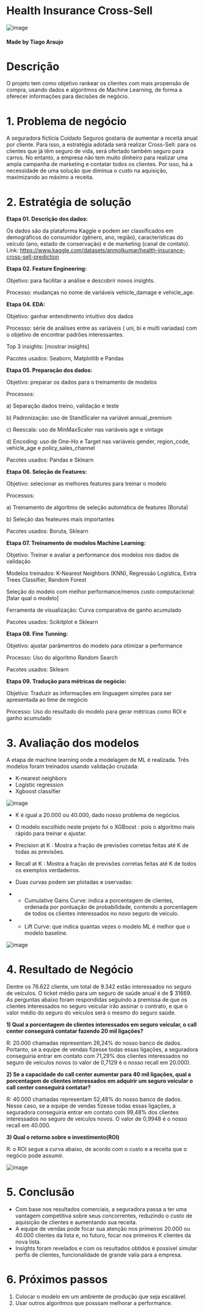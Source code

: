 # Health Insurance Cross-Sell

![image](https://user-images.githubusercontent.com/88745881/207366706-d390a2c4-23d7-4a5e-b06e-f80248e2c9be.png)


#### Made by Tiago Araujo

# Descrição

O projeto tem como objetivo rankear os clientes com mais propensão de compra, usando dados e algoritmos de Machine Learning, de forma a oferecer informações para decisões de negócio.

# 1. Problema de negócio

A seguradora fictícia Cuidado Seguros gostaria de aumentar a receita anual por cliente. Para isso, a estratégia adotada será realizar Cross-Sell: para os clientes que já têm seguro de vida, será ofertado também seguro para carros. No entanto, a empresa não tem muito dinheiro para realizar uma ampla campanha de marketing e contatar todos os clientes. Por isso, há a necessidade de uma solução que diminua o custo na aquisição, maximizando ao máximo a receita. 

# 2. Estratégia de solução

**Etapa 01. Descrição dos dados:**

Os dados são da plataforma Kaggle e podem ser classificados em demográficos do consumidor (gênero, ano, região), características do veículo (ano, estado de conservação) e de marketing (canal de contato).
Link: https://www.kaggle.com/datasets/anmolkumar/health-insurance-cross-sell-prediction

**Etapa 02. Feature Engineering:**

Objetivo: para facilitar a análise e descobrir novos insights.

Processo: mudanças no nome de variáveis vehicle_damage e vehicle_age. 

**Etapa 04. EDA:**

Objetivo: ganhar entendimento intuitivo dos dados

Processo: série de análises entre as variáveis ( uni, bi e multi variadas) com o objetivo de encontrar padrões interessantes. 

Top 3 insights: [mostrar insights]

Pacotes usados: Seaborn, Matplotlib e Pandas

**Etapa 05. Preparação dos dados:**

Objetivo: preparar os dados para o treinamento de modelos

Processos:

  a) Separação dados treino, validação e teste
  
  b) Padronização: uso de StandScaler na variável annual_premium
  
  c) Reescala: uso de MinMaxScaler nas variáveis age e vintage
  
  d) Encoding: uso de One-Ho e Target nas variáveis gender, region_code, vehicle_age e policy_sales_channel
  
Pacotes usados: Pandas e Sklearn


**Etapa 06. Seleção de Features:**

Objetivo: selecionar as melhores features para treinar o modelo

Processos:

a) Treinamento de algoritmo de seleção automática de features (Boruta)

b) Seleção das feateures mais importantes

Pacotes usados: Boruta, Sklearn

**Etapa 07. Treinamento de modelos Machine Learning:**

Objetivo: Treinar e avaliar a performance dos modelos nos dados de validação

Modelos treinados: K-Nearest Neighbors (KNN), Regressão Logística, Extra Trees Classifier, Random Forest

Seleção do modelo com melhor performance/menos custo computacional: [falar qual o modelo]

Ferramenta de visualização: Curva comparativa de ganho acumulado

Pacotes usados: Scikitplot e Sklearn 

**Etapa 08. Fine Tunning:**

Objetivo: ajustar parâmentros do modelo para otimizar a performance

Processo: Uso do algoritmo Random Search 

Pacotes usados: Sklearn

**Etapa 09. Tradução para métricas de negócio:**

Objetivo: Traduzir as informações em linguagem simples para ser apresentada ao time de negócio

Processo: Uso do resultado do modelo para gerar métricas como ROI e ganho acumulado


# 3. Avaliação dos modelos

A etapa de machine learning onde a modelagem de ML é realizada. Três modelos foram treinados usando validação cruzada:

* K-nearest neighbors
* Logistic regression
* Xgboost classifier

![image](https://user-images.githubusercontent.com/88745881/206483721-c572893d-929b-43a8-9049-5dbd947e5dc5.png)

* K é igual a 20.000 ou 40.000, dado nosso problema de negócios.

* O modelo escolhido neste projeto foi o XGBoost : pois o algoritmo mais rápido para treinar e ajustar.

* Precision at K : Mostra a fração de previsões corretas feitas até K de todas as previsões.

* Recall at K : Mostra a fração de previsões corretas feitas até K de todos os exemplos verdadeiros.

* Duas curvas podem ser plotadas e oservadas:

 * * Cumulative Gains Curve: indica a porcentagem de clientes, ordenada por pontuação de probabilidade, contendo a porcentagem de todos os clientes interessados no novo seguro de veículo.
 * * Lift Curve: que indica quantas vezes o modelo ML é melhor que o modelo baseline.

![image](https://user-images.githubusercontent.com/88745881/206483935-24e37a52-b7df-4228-88a3-5d698f74e433.png)

# 4. Resultado de Negócio

Dentre os 76.622 cliente, um total de 9.342 estão interessados no seguro de veículos. O ticket médio para um seguro de saúde anual é de $ 31669. As perguntas abaixo foram respondidas seguindo a premissa de que os clientes interessados no seguro veicular irão assinar o contrato, e que o valor médio do seguro do veículos será o mesmo do seguro saúde.

**1) Qual a porcentagem de clientes interessados em seguro veicular, o call center conseguirá contatar fazendo 20 mil ligações?**

R: 20.000 chamadas representam 26,24% do nosso banco de dados. Portanto, se a equipe de vendas fizesse todas essas ligações, a seguradora conseguiria entrar em contato com 71,29% dos clientes interessados no seguro de veículos novos (o valor de 0,7129 é o nosso recall em 20.000).

**2) Se a capacidade do call center aumentar para 40 mil ligações, qual a porcentagem de clientes interessados em adquirir um seguro veicular o call center conseguirá contatar?**

R: 40.000 chamadas representam 52,48% do nosso banco de dados. Nesse caso, se a equipe de vendas fizesse todas essas ligações, a seguradora conseguiria entrar em contato com 99,48% dos clientes interessados no seguro de veículos novos. O valor de 0,9948 é o nosso recall em 40.000.

**3) Qual o retorno sobre o investimento(ROI)**

R: o ROI segue a curva abaixo, de acordo com o custo e a receita que o negócio pode assumir.

![image](https://user-images.githubusercontent.com/88745881/206486621-2da95845-c1d0-4ee6-8e52-5dfb58d087ae.png)


# 5. Conclusão

* Com base nos resultados comerciais, a seguradora passa a ter uma vantagem competitiva sobre seus concorrentes, reduzindo o custo de aquisição de clientes e aumentando sua receita.
* A equipe de vendas pode focar sua atenção nos primeiros 20.000 ou 40.000 clientes da lista e, no futuro, focar nos primeiros K clientes da nova lista.
* Insights foram revelados e com os resultados obtidos é possível simular perfis de clientes, funcionalidade de grande valia para a empresa.


# 6. Próximos passos


1. Colocar o modelo em um ambiente de produção que seja escalável.
2. Usar outros algoritmos que posssam melhorar a performance.

